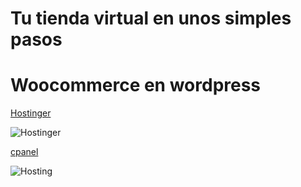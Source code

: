 
# Tu tienda virtual en unos simples pasos
# Woocommerce en wordpress

[Hostinger](https://www.hostinger.es/orden)

![Hostinger](http://i.imgur.com/g4hOX8m.png)


[cpanel](https://cpanel.hostinger.es)

![Hosting](http://i.imgur.com/QtfaxTb.png)




[](https://)

![]()
